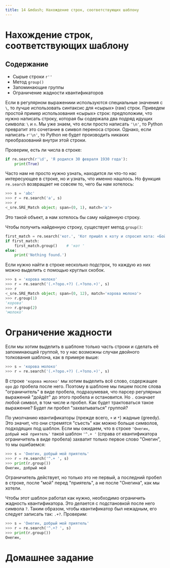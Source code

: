 ```yaml
---
title: 14 &mdash; Нахождение строк, соответствующих шаблону
---
```


# Нахождение строк, соответствующих шаблону

## Содержание

* Сырые строки `r''`
* Метод `group()`
* Запоминающие группы
* Ограничение жадности квантификаторов

Если в регулярном выражениии используются специальные значения с `\`, то лучше использовать синтаксис для «сырых» (raw) строк. Приведем простой пример использования «сырых» строк: предположим, что нужно написать строку, которая бы содержала два подряд идущих символа: `\` и `n`. Мы уже знаем, что если просто написать `'\n'`, то Python превратит это сочетание в символ переноса строки. Однако, если написать `r'\n'`, то Python не будет производить никаких преобразований внутри этой строки.

Проверим, есть ли числа в строке:

```python
if re.search(r'\d', 'Я родился 30 февраля 1930 года'):
    print(True)
```

Часто нам не просто нужно узнать, находится ли что-то нас интересующее в строке, но и узнать, что именно нашлось. Но функция `re.search` возвращает не совсем то, чего бы нам хотелось:

```python
>>> s = 'abc'
>>> r = re.search('a', s)
>>> r
<_sre.SRE_Match object; span=(0, 1), match='a'>
```

Это такой объект, а нам хотелось бы саму найденную строку.

Чтобы получить найденную строку, существует метод `group()`:

```python
first_match = re.search('кот.', 'Кот пришёл к коту и спросил кота: «Бойкот, котелок или скотч?»')
if first_match:
    first_match.group()    # 'кот '
else:
    print('Nothing found.')
```

Если нужно найти в строке несколько подстрок, то каждую из них можно выделить с помощью круглых скобок.

```python
>>> s = 'корова молоко'
>>> r = re.search('(.+?оро.+?) (.+?оло.+)', s)
>>> r
<_sre.SRE_Match object; span=(0, 12), match='корова молоко'>
>>> r.group(1)
'корова'
>>> r.group(2)
'молоко'
```

# Ограничение жадности

Если мы хотим выделить в шаблоне только часть строки и сделать её запоминающей группой, то у нас возможны случаи двойного толкования шаблона, как в примере выше:

```python
>>> s = 'корова молоко'
>>> r = re.search('(.+?оро.+?) (.+?оло.+)', s)
```

В строке `'корова молоко'` мы хотим выделить всё слово, содержащее `оро` до пробела после него. Поэтому в шаблоне мы пишем после слова "ограничитель" в виде пробела, подразумевая, что парсер регулярных выражений "дойдёт" до этого пробела и остановится. Но `.` означает любой символ, в том числе и пробел. Как будет трактоваться такое выражение? Будет ли пробел "захватываться" группой?

По умолчанию квантификаторы (прежде всего, `+` и `*`) жадные (greedy). Это значит, что они стремятся "съесть" как можно больше символов, подходящих под шаблон. Если мы ожидаем, что в строке `'Онегин, добрый мой приятель'` такой шаблон `'^.+ '` (справа от квантификатора ограничитель в виде пробела) захватит только первое слово "Онегин", то мы ошибаемся:

```python
>>> s = 'Онегин, добрый мой приятель'
>>> r = re.search('^.+ ', s)
>>> print(r.group())
Онегин, добрый мой
```

Ограничитель действует, но только это не первый, а последний пробел в строке, после "мой" перед "приятель", а не после "Онегина", как мы хотели.

Чтобы этот шаблон работал как нужно, необходимо ограничить жадность квантификатора. Это делается с подстановкой после него символа `?`. Таким образом, чтобы квантификатор был нежадным, его следует записать так: `.+?`. Проверим:

```python
>>> s = 'Онегин, добрый мой приятель'
>>> r = re.search('^.+? ', s)
>>> print(r.group())
Онегин,
```


# Домашнее задание

